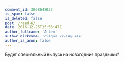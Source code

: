 ```yaml
---
comment_id: 3068648032
is_spam: false
is_deleted: false
post: /read-6/
date: 2016-12-25T15:56:47Z
author_fullname: 'Artem'
author_nickname: 'disqus_29SLAyuFaE'
author_is_anon: false
---
```


<p>Будет специальный выпуск на новогодние праздники?</p>
